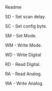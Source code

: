 Readme

SD - Set scan delay.

SC - Set config byte.

SM - Set Mode.

WM - Write Mode.

WD - Write Digital

RD - Read Digital.

RA - Read Analog.

WA - Write Analog.






